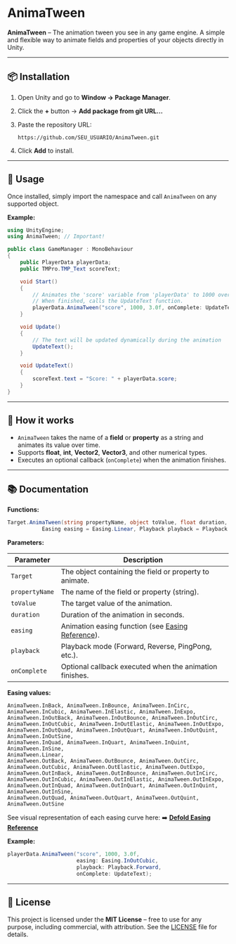 # AnimaTween

**AnimaTween** – The animation tween you see in any game engine.
A simple and flexible way to animate fields and properties of your objects directly in Unity.

---

## 📦 Installation

1. Open Unity and go to **Window → Package Manager**.
2. Click the **+** button → **Add package from git URL...**
3. Paste the repository URL:

   ```
   https://github.com/SEU_USUARIO/AnimaTween.git
   ```
4. Click **Add** to install.

---

## 🚀 Usage

Once installed, simply import the namespace and call `AnimaTween` on any supported object.

**Example:**

```csharp
using UnityEngine;
using AnimaTween; // Important!

public class GameManager : MonoBehaviour
{
    public PlayerData playerData;
    public TMPro.TMP_Text scoreText;

    void Start()
    {
        // Animates the 'score' variable from 'playerData' to 1000 over 3 seconds.
        // When finished, calls the UpdateText function.
        playerData.AnimaTween("score", 1000, 3.0f, onComplete: UpdateText);
    }

    void Update()
    {
        // The text will be updated dynamically during the animation
        UpdateText();
    }

    void UpdateText()
    {
        scoreText.text = "Score: " + playerData.score;
    }
}
```

---

## 📖 How it works

* `AnimaTween` takes the name of a **field** or **property** as a string and animates its value over time.
* Supports **float**, **int**, **Vector2**, **Vector3**, and other numerical types.
* Executes an optional callback (`onComplete`) when the animation finishes.

---

## 📚 Documentation

**Functions:**

```csharp
Target.AnimaTween(string propertyName, object toValue, float duration,
           Easing easing = Easing.Linear, Playback playback = Playback.Forward, Action onComplete = null)
````

**Parameters:**

| Parameter      | Description                                                                                                |
|----------------| ---------------------------------------------------------------------------------------------------------- |
| `Target`       | The object containing the field or property to animate.                                                    |
| `propertyName` | The name of the field or property (string).                                                                |
| `toValue`      | The target value of the animation.                                                                         |
| `duration`     | Duration of the animation in seconds.                                                                      |
| `easing`       | Animation easing function (see [Easing Reference](https://defold.com/manuals/property-animation/#easing)). |
| `playback`     | Playback mode (Forward, Reverse, PingPong, etc.).                                                          |
| `onComplete`   | Optional callback executed when the animation finishes.                                                    |

**Easing values:**

```
AnimaTween.InBack, AnimaTween.InBounce, AnimaTween.InCirc, AnimaTween.InCubic, AnimaTween.InElastic, AnimaTween.InExpo,
AnimaTween.InOutBack, AnimaTween.InOutBounce, AnimaTween.InOutCirc, AnimaTween.InOutCubic, AnimaTween.InOutElastic, AnimaTween.InOutExpo,
AnimaTween.InOutQuad, AnimaTween.InOutQuart, AnimaTween.InOutQuint, AnimaTween.InOutSine,
AnimaTween.InQuad, AnimaTween.InQuart, AnimaTween.InQuint, AnimaTween.InSine,
AnimaTween.Linear,
AnimaTween.OutBack, AnimaTween.OutBounce, AnimaTween.OutCirc, AnimaTween.OutCubic, AnimaTween.OutElastic, AnimaTween.OutExpo,
AnimaTween.OutInBack, AnimaTween.OutInBounce, AnimaTween.OutInCirc, AnimaTween.OutInCubic, AnimaTween.OutInElastic, AnimaTween.OutInExpo,
AnimaTween.OutInQuad, AnimaTween.OutInQuart, AnimaTween.OutInQuint, AnimaTween.OutInSine,
AnimaTween.OutQuad, AnimaTween.OutQuart, AnimaTween.OutQuint, AnimaTween.OutSine
```

See visual representation of each easing curve here:
➡️ **[Defold Easing Reference](https://defold.com/manuals/property-animation/#easing)**

**Example:**

```csharp
playerData.AnimaTween("score", 1000, 3.0f, 
                      easing: Easing.InOutCubic, 
                      playback: Playback.Forward, 
                      onComplete: UpdateText);
```


---

## 📝 License

This project is licensed under the **MIT License** – free to use for any purpose, including commercial, with attribution.
See the [LICENSE](LICENSE) file for details.
